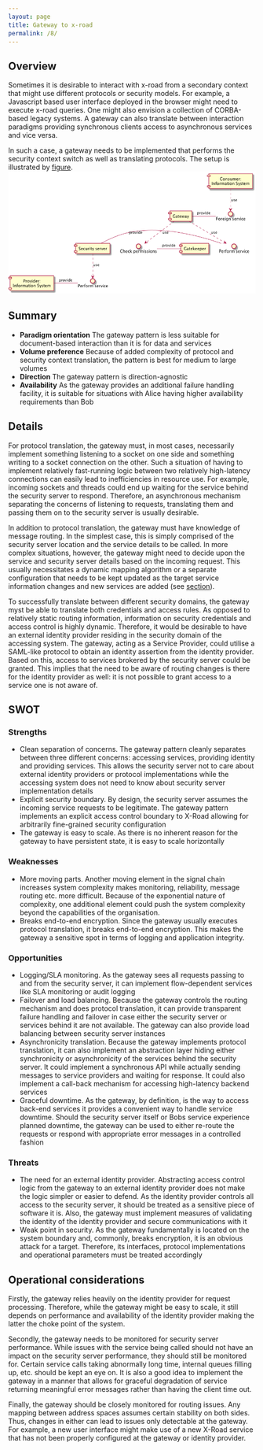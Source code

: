 ```yaml
---
layout: page
title: Gateway to x-road
permalink: /8/
---
```


## Overview
Sometimes it is desirable to interact with x-road from a secondary context that might use different protocols or security models. For example, a Javascript based user interface deployed in the browser might need to execute x-road queries. One might also envision a collection of CORBA-based legacy systems. A gateway can also translate between interaction paradigms providing synchronous clients access to asynchronous services and vice versa.

In such a case, a gateway needs to be implemented that performs the security context switch as well as translating protocols. The setup is illustrated by [figure](#figure8). 
<a name="figure8"></a>![Gateway to x-road pattern](/gfx/8_comp.png)

## Summary
 * **Paradigm orientation** The gateway pattern is less suitable for document-based interaction than it is for data and services
 * **Volume preference** Because of added complexity of protocol and security context translation, the pattern is best for medium to large volumes
 * **Direction** The gateway pattern is direction-agnostic 
 * **Availability** As the gateway provides an additional failure handling facility, it is suitable for situations with Alice having higher availability requirements than Bob

## Details
For protocol translation, the gateway must, in most cases, necessarily implement something listening to a socket on one side and something writing to a socket connection on the other. Such a situation of having to implement relatively fast-running logic between two relatively high-latency connections can easily lead to inefficiencies in resource use. For example, incoming sockets and threads could end up waiting for the service behind the security server to respond. Therefore, an asynchronous mechanism separating the concerns of listening to requests, translating them and passing them on to the security server is usually desirable.

In addition to protocol translation, the gateway must have knowledge of message routing. In the simplest case, this is simply comprised of the security server location and the service details to be called. In more complex situations, however, the gateway might need to decide upon the service and security server details based on the incoming request. This usually necessitates a dynamic mapping algorithm or a separate configuration that needs to be kept updated as the target service information changes  and new services are added (see [section](#section8ops)). 

To successfully translate between different security domains, the gateway myst be able to translate both credentials and access rules. As opposed to relatively static routing information, information on security credentials and access control is highly dynamic. Therefore, it would be desirable to have an external identity provider residing in the security domain of the accessing system. The gateway, acting as a Service Provider, could utilise a SAML-like protocol to obtain an identity assertion from the identity provider. Based on this, access to services brokered by the security server could be granted. This implies that the need to be aware of routing changes is there for the identity provider as well: it is not possible to grant access to a service one is not aware of. 

## SWOT

### Strengths
 * Clean separation of concerns. The gateway pattern cleanly separates between three different concerns: accessing services, providing identity and providing services. This allows the security server not to care about external identity providers or protocol implementations while the accessing system does not need to know about security server implementation details
 * Explicit security boundary. By design, the security server assumes the incoming service requests to be legitimate. The gateway pattern implements an explicit access control boundary to X-Road allowing for arbitrarily fine-grained security configuration 
 * The gateway is easy to scale. As there is no inherent reason for the gateway to have persistent state, it is easy to scale horizontally

### Weaknesses
 * More moving parts. Another moving element in the signal chain increases system complexity makes monitoring, reliability, message routing etc. more difficult. Because of the exponential nature of complexity, one additional element could push the system complexity beyond the capabilities of the organisation.
 * Breaks end-to-end encryption. Since the gateway usually executes protocol translation, it breaks end-to-end encryption. This makes the gateway a sensitive spot in terms of logging and application integrity. 

### Opportunities
 * Logging/SLA monitoring. As the gateway sees all requests passing to and from the security server, it can implement flow-dependent services like SLA monitoring or audit logging
 * Failover and load balancing. Because the gateway controls the routing mechanism and does protocol translation, it can provide transparent failure handling and failover in case either the security server or services behind it are not available. The gateway can also provide load balancing between security server instances
 * Asynchronicity translation. Because the gateway implements protocol translation, it can also implement an abstraction layer hiding either synchronicity or asynchronicity of the services behind the security server. It could implement a synchronous API while actually sending messages to service providers and waiting for response. It could also implement a call-back mechanism for accessing high-latency backend services
 * Graceful downtime. As the gateway, by definition, is the way to access back-end services it provides a convenient way to handle service downtime. Should the security server itself or Bobs service experience planned downtime, the gateway can be used to either re-route the requests or respond with appropriate error messages in a controlled fashion

### Threats
 * The need for an external identity provider. Abstracting access control logic from the gateway to an external identity provider does not make the logic simpler or easier to defend. As the identity provider controls all access to the security server, it should be treated as a sensitive piece of software it is. Also, the gateway must implement measures of validating the identity of the identity provider and secure communications with it
 * Weak point in security. As the gateway fundamentally is located on the system boundary and, commonly, breaks encryption, it is an obvious attack for a target. Therefore, its interfaces, protocol implementations and operational parameters must be treated accordingly

## Operational considerations
<a name="section8ops"></a>
Firstly, the gateway relies heavily on the identity provider for request processing. Therefore, while the gateway might be easy to scale, it still depends on performance and availability of the identity provider making the latter the choke point of the system. 

Secondly, the gateway needs to be monitored for security server performance. While issues with the service being called should not have an impact on the security server performance, they should still be monitored for. Certain service calls taking abnormally long time, internal queues filling up, etc. should be kept an eye on. It is also a good idea to implement the gateway in a manner that allows for graceful degradation of service returning meaningful error messages rather than having the client time out.

Finally, the gateway should be closely monitored for routing issues. Any mapping between address spaces assumes certain stability on both sides. Thus, changes in either can lead to issues only detectable at the gateway. For example, a new user interface might make use of a new X-Road service that has not been properly configured at the gateway or identity provider. 
